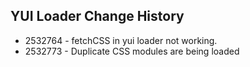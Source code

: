 YUI Loader Change History
-------------------------

* 2532764 - fetchCSS in yui loader not working.
* 2532773 - Duplicate CSS modules are being loaded
